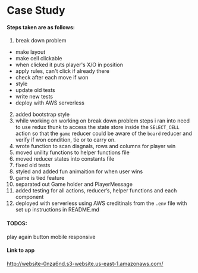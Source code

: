 # Case Study

#### Steps taken are as follows:

1. break down problem
  - make layout
  - make cell clickable
  - when clicked it puts player's X/O in position
  - apply rules, can't click if already there
  - check after each move if won
  - style
  - update old tests
  - write new tests
  - deploy with AWS serverless
2. added bootstrap style
3. while working on working on break down problem steps i ran into need to use redux thunk to access the state store inside the `SELECT_CELL` action so that the `game` reducer could be aware of the `board` reducer and verify if won condition, tie or to carry on.
4. wrote function to scan diagnals, rows and columns for player win
5. moved unility functions to helper functions file
6. moved reducer states into constants file
7. fixed old tests
8. styled and added fun animaition for when user wins
9. game is tied feature
10. separated out Game holder and PlayerMessage 
11. added testing for all actions, reducer’s, helper functions and each component
12. deployed with serverless using AWS creditinals from the `.env` file with set up instructions in README.md

#### TODOS:
play again button
mobile responsive


#### Link to app
http://website-0nza6nd.s3-website.us-east-1.amazonaws.com/